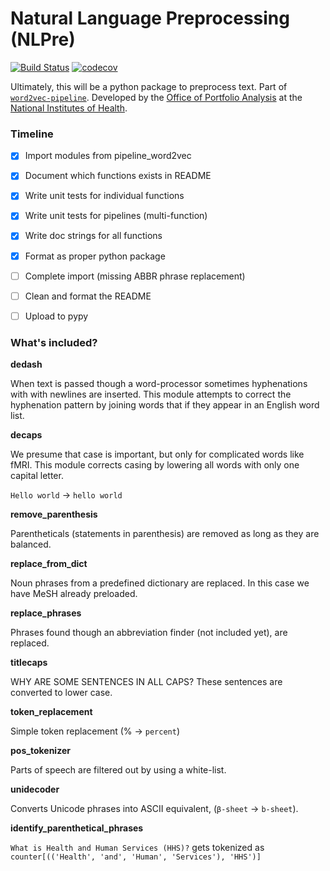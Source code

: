 # Natural Language Preprocessing (NLPre)

[![Build Status](https://travis-ci.org/NIHOPA/NLPre.svg?branch=master)](https://travis-ci.org/NIHOPA/NLPre)
[![codecov](https://codecov.io/gh/NIHOPA/NLPre/branch/master/graph/badge.svg)](https://codecov.io/gh/NIHOPA/NLPre)

Ultimately, this will be a python package to preprocess text.
Part of [`word2vec-pipeline`](https://github.com/NIHOPA/NLPre).
Developed by the [Office of Portfolio Analysis](https://dpcpsi.nih.gov/opa/aboutus) at the [National Institutes of Health](https://www.nih.gov/).

### Timeline

+ [x] Import modules from pipeline_word2vec
+ [x] Document which functions exists in README
+ [x] Write unit tests for individual functions
+ [x] Write unit tests for pipelines (multi-function)
+ [x] Write doc strings for all functions
+ [x] Format as proper python package
+ [ ] Complete import (missing ABBR phrase replacement)
+ [ ] Clean and format the README
+ [ ] Upload to pypy


### What's included?

**dedash**

When text is passed though a word-processor sometimes hyphenations with
with newlines are inserted. This module attempts to correct the hyphenation
pattern by joining words that if they appear in an English word list.

**decaps**

We presume that case is important, but only for complicated words like fMRI.
This module corrects casing by lowering all words with only one capital letter.

`Hello world` -> `hello world`

**remove_parenthesis**

Parentheticals (statements in parenthesis) are removed as long as
they are balanced.

**replace_from_dict**

Noun phrases from a predefined dictionary are replaced. In this case we have
MeSH already preloaded.

**replace_phrases**

Phrases found though an abbreviation finder (not included yet), are replaced.

**titlecaps**

WHY ARE SOME SENTENCES IN ALL CAPS? These sentences are converted to lower case.

**token_replacement**

Simple token replacement (% -> `percent`)

**pos_tokenizer**

Parts of speech are filtered out by using a white-list. 

**unidecoder**

Converts Unicode phrases into ASCII equivalent, (`β-sheet` -> `b-sheet`).

**identify_parenthetical_phrases**

`What is Health and Human Services (HHS)?` gets tokenized as `counter[(('Health', 'and', 'Human', 'Services'), 'HHS')]`

